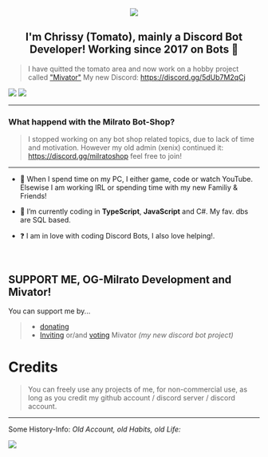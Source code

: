 <div align="center" style"border-radius:15px">
  <a href="https://discord.gg/5dUb7M2qCj" title="Discord Server" target="_blank">
    <img src="https://cdn.discordapp.com/banners/1069185336913170503/5d74ce8347210fb362c092292c85a184.png" style"width: 100%;border-radius:15px">
  </a>
</div>

## <div align="center">I'm Chrissy (Tomato), mainly a Discord Bot Developer! Working since 2017 on Bots 🚀</div>  

> I have quitted the tomato area and now work on a hobby project called ["Mivator"](https://mivator.com)
> My new Discord: https://discord.gg/5dUb7M2qCj

<a href="https://discord.c99.nl/widget/theme-1/995913592253710356.png"><img src="https://discord.c99.nl/widget/theme-1/995913592253710356.png"></a> <a href="https://discord.gg/5dUb7M2qCj"><img src="https://discord.com/api/guilds/1070626568260562954/widget.png?style=banner2"></a>

***

### What happend with the Milrato Bot-Shop?

> I stopped working on any bot shop related topics, due to lack of time and motivation. However my old admin (xenix) continued it:
> https://discord.gg/milratoshop feel free to join!

***

- 🔭 When I spend time on my PC, I either game, code or watch YouTube. Elsewise I am working IRL or spending time with my new Familiy & Friends!
  

- 🌱 I’m currently coding in **TypeScript**, **JavaScript** and C#. My fav. dbs are SQL based.  
  

- ❓  I am in love with coding Discord Bots, I also love helping!.
  
<br/>
  
## SUPPORT ME, OG-Milrato Development and Mivator!

You can support me by...
> - [donating](https://paypal.me/MilratoDevelopment)
> - [Inviting](https://discord.com/oauth2/authorize?client_id=1068868597398650971&permissions=2056&scope=applications.commands%20bot) or/and [voting](https://top.gg/bot/1068868597398650971/vote) Mivator *(my new discord bot project)*

# Credits

> You can freely use any projects of me, for non-commercial use, as long as you credit my github account / discord server / discord account.

***

Some History-Info: *Old Account, old Habits, old Life:*

![](https://discord.c99.nl/widget/theme-3/442355791412854784.png)


<!--
**Kentanglemes/Kentanglemes** is a ✨ _special_ ✨ repository because its `README.md` (this file) appears on your GitHub profile.

Here are some ideas to get you started:

- 🔭 I’m currently working on ...
- 🌱 I’m currently learning ...
- 👯 I’m looking to collaborate on ...
- 🤔 I’m looking for help with ...
- 💬 Ask me about ...
- 📫 How to reach me: ...
- 😄 Pronouns: ...
- ⚡ Fun fact: ...
-->

